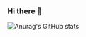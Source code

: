 ### Hi there 👋

![Anurag's GitHub stats](https://github-readme-stats.vercel.app/api?username=jaimecostx&show_icons=true&count_private=true&theme=onedark)

<!--
**jaimecostx/jaimecostx** is a ✨ _special_ ✨ repository because its `README.md` (this file) appears on your GitHub profile.

Here are some ideas to get you started:

- 🔭 I’m currently working on ...
- 🌱 I’m currently learning ...
- 👯 I’m looking to collaborate on ...
- 🤔 I’m looking for help with ...
- 💬 Ask me about ...
- 📫 How to reach me: ...
- 😄 Pronouns: ...
- ⚡ Fun fact: ...
-->
